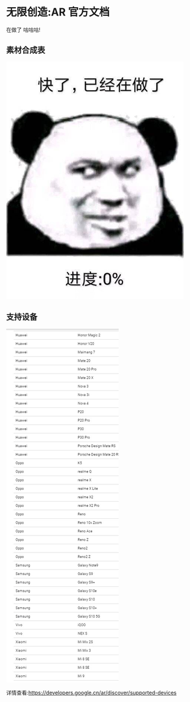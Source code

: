 # 无限创造:AR 官方文档

在做了 咕咕咕!

## 素材合成表

![ReadMe](Pic.jpg)

## 支持设备

![CN_AR](CN_AR.jpg)

详情查看:<https://developers.google.cn/ar/discover/supported-devices>
